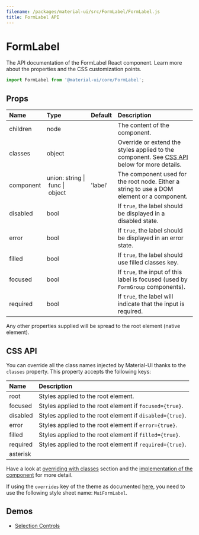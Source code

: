 ```yaml
---
filename: /packages/material-ui/src/FormLabel/FormLabel.js
title: FormLabel API
---
```


<!--- This documentation is automatically generated, do not try to edit it. -->

# FormLabel

<p class="description">The API documentation of the FormLabel React component. Learn more about the properties and the CSS customization points.</p>

```js
import FormLabel from '@material-ui/core/FormLabel';
```



## Props

| Name | Type | Default | Description |
|:-----|:-----|:--------|:------------|
| <span class="prop-name">children</span> | <span class="prop-type">node |   | The content of the component. |
| <span class="prop-name">classes</span> | <span class="prop-type">object |   | Override or extend the styles applied to the component. See [CSS API](#css-api) below for more details. |
| <span class="prop-name">component</span> | <span class="prop-type">union:&nbsp;string&nbsp;&#124;<br>&nbsp;func&nbsp;&#124;<br>&nbsp;object<br> | <span class="prop-default">'label'</span> | The component used for the root node. Either a string to use a DOM element or a component. |
| <span class="prop-name">disabled</span> | <span class="prop-type">bool |   | If `true`, the label should be displayed in a disabled state. |
| <span class="prop-name">error</span> | <span class="prop-type">bool |   | If `true`, the label should be displayed in an error state. |
| <span class="prop-name">filled</span> | <span class="prop-type">bool |   | If `true`, the label should use filled classes key. |
| <span class="prop-name">focused</span> | <span class="prop-type">bool |   | If `true`, the input of this label is focused (used by `FormGroup` components). |
| <span class="prop-name">required</span> | <span class="prop-type">bool |   | If `true`, the label will indicate that the input is required. |

Any other properties supplied will be spread to the root element (native element).

## CSS API

You can override all the class names injected by Material-UI thanks to the `classes` property.
This property accepts the following keys:


| Name | Description |
|:-----|:------------|
| <span class="prop-name">root</span> | Styles applied to the root element.
| <span class="prop-name">focused</span> | Styles applied to the root element if `focused={true}`.
| <span class="prop-name">disabled</span> | Styles applied to the root element if `disabled={true}`.
| <span class="prop-name">error</span> | Styles applied to the root element if `error={true}`.
| <span class="prop-name">filled</span> | Styles applied to the root element if `filled={true}`.
| <span class="prop-name">required</span> | Styles applied to the root element if `required={true}`.
| <span class="prop-name">asterisk</span> | 

Have a look at [overriding with classes](/customization/overrides#overriding-with-classes) section
and the [implementation of the component](https://github.com/mui-org/material-ui/tree/master/packages/material-ui/src/FormLabel/FormLabel.js)
for more detail.

If using the `overrides` key of the theme as documented
[here](/customization/themes#customizing-all-instances-of-a-component-type),
you need to use the following style sheet name: `MuiFormLabel`.

## Demos

- [Selection Controls](/demos/selection-controls/)

